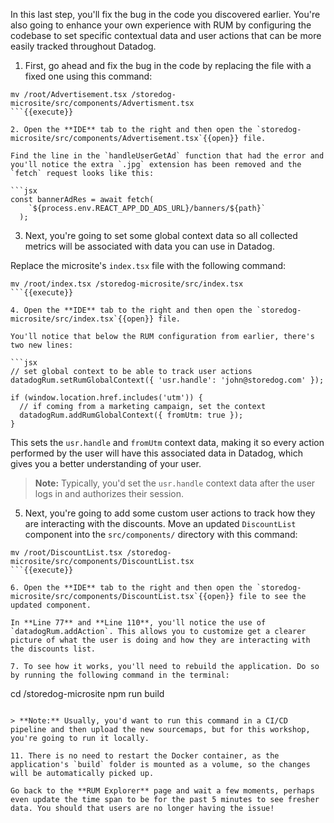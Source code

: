 In this last step, you'll fix the bug in the code you discovered earlier. You're also going to enhance your own experience with RUM by configuring the codebase to set specific contextual data and user actions that can be more easily tracked throughout Datadog.

1. First, go ahead and fix the bug in the code by replacing the file with a fixed one using this command:

  ```
  mv /root/Advertisement.tsx /storedog-microsite/src/components/Advertisment.tsx
  ```{{execute}}

2. Open the **IDE** tab to the right and then open the `storedog-microsite/src/components/Advertisement.tsx`{{open}} file.

  Find the line in the `handleUserGetAd` function that had the error and you'll notice the extra `.jpg` extension has been removed and the `fetch` request looks like this:

  ```jsx
  const bannerAdRes = await fetch(
      `${process.env.REACT_APP_DD_ADS_URL}/banners/${path}`
    );
  ``` 

3. Next, you're going to set some global context data so all collected metrics will be associated with data you can use in Datadog.

  Replace the microsite's `index.tsx` file with the following command:

  ```
  mv /root/index.tsx /storedog-microsite/src/index.tsx
  ```{{execute}}

4. Open the **IDE** tab to the right and then open the `storedog-microsite/src/index.tsx`{{open}} file.

  You'll notice that below the RUM configuration from earlier, there's two new lines:

  ```jsx
  // set global context to be able to track user actions
  datadogRum.setRumGlobalContext({ 'usr.handle': 'john@storedog.com' });

  if (window.location.href.includes('utm')) {
    // if coming from a marketing campaign, set the context
    datadogRum.addRumGlobalContext({ fromUtm: true });
  }
  ```

  This sets the `usr.handle` and `fromUtm` context data, making it so every action performed by the user will have this associated data in Datadog, which gives you a better understanding of your user.

  > **Note:** Typically, you'd set the `usr.handle` context data after the user logs in and authorizes their session.

5. Next, you're going to add some custom user actions to track how they are interacting with the discounts. Move an updated `DiscountList` component into the `src/components/` directory with this command:

  ```
  mv /root/DiscountList.tsx /storedog-microsite/src/components/DiscountList.tsx
  ```{{execute}}

6. Open the **IDE** tab to the right and then open the `storedog-microsite/src/components/DiscountList.tsx`{{open}} file to see the updated component.

  In **Line 77** and **Line 110**, you'll notice the use of `datadogRum.addAction`. This allows you to customize get a clearer picture of what the user is doing and how they are interacting with the discounts list.

7. To see how it works, you'll need to rebuild the application. Do so by running the following command in the terminal:

  ```
  cd /storedog-microsite
  npm run build
  ```{{execute}}

  > **Note:** Usually, you'd want to run this command in a CI/CD pipeline and then upload the new sourcemaps, but for this workshop, you're going to run it locally.

11. There is no need to restart the Docker container, as the application's `build` folder is mounted as a volume, so the changes will be automatically picked up.

  Go back to the **RUM Explorer** page and wait a few moments, perhaps even update the time span to be for the past 5 minutes to see fresher data. You should that users are no longer having the issue!